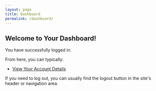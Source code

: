```yaml
---
layout: page 
title: Dashboard
permalink: /dashboard/
---
```


<h2>Welcome to Your Dashboard!</h2>

<div id="dashboard-content">
  <p>You have successfully logged in.</p>

  <p>From here, you can typically:</p>
  <ul>
    <li><a href="{{ '/account/' | relative_url }}">View Your Account Details</a></li>
    <!-- Add more links relevant to authenticated users -->
    <!-- Example: <li><a href="/settings/">Manage Your Settings</a></li> -->
    <!-- Example: <li><a href="/exclusive-content/">Access Exclusive Content</a></li> -->
  </ul>

  <p>If you need to log out, you can usually find the logout button in the site's header or navigation area.</p>
</div>

<script>
document.addEventListener('DOMContentLoaded', async () => {
  const dashboardContentEl = document.getElementById('dashboard-content');

  // This is a basic check. Your main auth.js should handle the heavy lifting
  // of ensuring authentication state is up-to-date.
  // This script could be enhanced to fetch dashboard-specific data.

  const checkAuthInterval = setInterval(() => {
    if (window.siteAuth && typeof window.siteAuth.isAuthenticated !== 'undefined') {
      clearInterval(checkAuthInterval); // Stop polling once siteAuth is available

      if (!window.siteAuth.isAuthenticated) {
        // If, for some reason, the user lands here without being authenticated,
        // provide a way to log in or redirect.
        // Your main auth.js and page-specific scripts like my-account.md
        // should ideally prevent unauthenticated access to protected routes.
        if (dashboardContentEl) {
          dashboardContentEl.innerHTML = '<p>Please <a href="#" onclick="window.siteAuth.auth0Client.loginWithRedirect({ appState: { targetUrl: \'/dashboard/\' } }); return false;">log in</a> to view your dashboard.</p>';
        }
      } else {
        // User is authenticated, dashboard can load normally or fetch additional data.
        console.log('User authenticated, welcome to the dashboard!', window.siteAuth.user);
      }
    }
  }, 200); // Poll for siteAuth
});
</script>